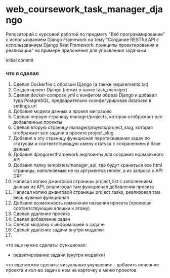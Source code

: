 # web_coursework_task_manager_django
Репозиторий с курсовой работой по предмету "Веб программирование" с использованием Django Framework на тему "Создание RESTful API с использованием Django Rest Framework: принципы проектирования и реализации" на примере приложения для управления задачами

initial commit

### что я сделал
1. Сделал Dockerfile с образом Django (а также requirements.txt)
2. Создал проект Django (лежит в папке task_manager)
3. Сделал docker-compose.yml с конфигом образа Django и добавил туда PostgreSQL, предварительно сконфигурировав database в settings.url
4. Добавил модели данных и провел миграцию
5. Сделал первую страницу manager/projects, которая отображает все добавленные проекты
6. Сделал вторую страницу manager/projects/project_slug, которая отображает все задачи в проекте project_slug
7. Добавил в эту страницу функционал перетаскивания задач по статусам и соответствующую смену статуса с сохранением в базе данных
8. Добавил djangorestframework эндпоинты для создания нормального API
9. Добавил папку templates/manager_api, где будут храниться все html страницы, наполняемые не из аргументов render, а из запроса к API DRF
10. Написал копию джанговой страницы project_list с заполнением данных из API, реализовал там функционал добавления проекта
11. Написал копию джанговой страницы project_tasks, реализовал там весь нужный функционал
12. Добавил возможность изменения названия проекта (прописал соответствующие апишки к этому)
13. Сделал удаление проекта
14. Сделал добавление задач
15. Сделал модалку с информацией о задаче
16. Сделал удаление задачи внутри модалки
17. 


что еще нужно сделать:
функционал:
- редактирование задачи (внутри модалки)

что еще можно сделать:
визуальные улучшения:
    - добавить описание проекта и кол-во задач в нем на карточку в меню проектов
